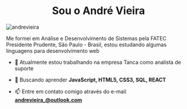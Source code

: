 <h1 align="center">Sou o André Vieira</h1>

<p align="left"> <img src="https://komarev.com/ghpvc/?username=dehvieira" alt="andrevieira" /> </p>

<p align="left"> Me formei em Análise e Desenvolvimento de Sistemas pela FATEC Presidente Prudente, São Paulo - Brasil, estou estudando algumas linguagens para desenvolvimento web
</p>

- 🔭 Atualmente estou trabalhando na empresa Tanca como analista de suporte 

- 🌱 Buscando aprender **JavaScript, HTML5, CSS3, SQL, REACT**

- 📫 Entre em contato comigo através do e-mail **andrevieira_@outlook.com**
